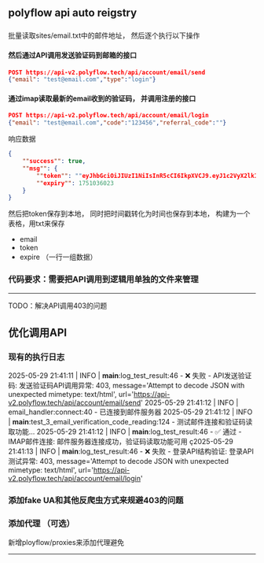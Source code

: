## polyflow api auto reigstry

### 
批量读取sites/email.txt中的邮件地址， 然后逐个执行以下操作

#### 然后通过API调用发送验证码到邮箱的接口
```json
POST https://api-v2.polyflow.tech/api/account/email/send
{"email": "test@email.com","type":"login"}
```

#### 通过imap读取最新的email收到的验证码， 并调用注册的接口
```json
POST https://api-v2.polyflow.tech/api/account/email/login
{"email": "test@email.com","code":"123456","referral_code":""}
```

响应数据
```json
{
    ""success"": true,
    ""msg"": {
        ""token"": ""eyJhbGciOiJIUzI1NiIsInR5cCI6IkpXVCJ9.eyJ1c2VyX2lkIjowLCJhZGRyZXNzIjoiIiwiY2hhaW5faWQiOjAsInZvdWNoZXJzIjowLCJhY2NvdW50X2lkIjoiMjFkNTJmMmYyNjZkNDUzODg2MTA2OGJiMjRiYjZlZjMiLCJ1c2VyX25hbWUiOiIiLCJuaWNrX25hbWUiOiJQRjIxZDUyZjJmMjY2ZDQ1Mzg4NjEwNjhiYjI0YmI2ZWYzIiwiZmlyc3RfbmFtZSI6IiIsImxhc3RfbmFtZSI6IiIsImVtYWlsIjoiIiwicGhvbmUiOiIiLCJhdmF0YXIiOiIiLCJpc19zb2NpYWxfbG9naW4iOnRydWUsImlzX3dhbGxldF9sb2dpbiI6ZmFsc2UsImV4cCI6MTc1MTAzNjAyM30.COf1NFlcIxTo6L0nK90ih5VuU5Xhur9GoZ1WsnQ2Lxs"",
        ""expiry"": 1751036023
    }
}
```
然后把token保存到本地， 同时把时间戳转化为时间也保存到本地， 构建为一个表格，用txt来保存
- email
- token
- expire
（一行一组数据）

### 代码要求：需要把API调用到逻辑用单独的文件来管理

------
TODO：解决API调用403的问题
## 优化调用API

### 现有的执行日志
2025-05-29 21:41:11 | INFO     | __main__:log_test_result:46 - ❌ 失败 - API发送验证码: 发送验证码API调用异常: 403, message='Attempt to decode JSON with unexpected mimetype: text/html', url='https://api-v2.polyflow.tech/api/account/email/send'
2025-05-29 21:41:12 | INFO     | email_handler:connect:40 - 已连接到邮件服务器
2025-05-29 21:41:12 | INFO     | __main__:test_3_email_verification_code_reading:124 - 测试邮件连接和验证码读取功能...
2025-05-29 21:41:12 | INFO     | __main__:log_test_result:46 - ✅ 通过 - IMAP邮件连接: 邮件服务器连接成功，验证码读取功能可用
ç2025-05-29 21:41:13 | INFO     | __main__:log_test_result:46 - ❌ 失败 - 登录API结构验证: 登录API测试异常: 403, message='Attempt to decode JSON with unexpected mimetype: text/html', url='https://api-v2.polyflow.tech/api/account/email/login'

### 添加fake UA和其他反爬虫方式来规避403的问题

### 添加代理 （可选）
新增ployflow/proxies来添加代理避免

--------
